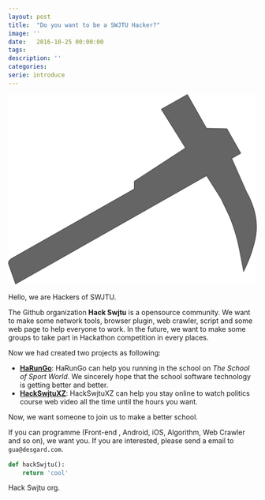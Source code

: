 ```yaml
---
layout: post
title:  "Do you want to be a SWJTU Hacker?"
image: ''
date:   2016-10-25 00:00:00
tags:
description: ''
categories:
serie: introduce
---
```


![](/assets/img/logo_fill.svg)

Hello, we are Hackers of SWJTU.

The Github organization **Hack Swjtu** is a opensource community. We want to make some network tools, browser plugin, web crawler, script and some web page to help everyone to work. In the future, we want to make some groups to take part in Hackathon competition in every places.

Now we had created two projects as following:

* **[HaRunGo](https://github.com/HackSwjtu/HackRunningGo-SC)**: HaRunGo can help you running in the school on *The School of Sport World*. We sincerely hope that the school software technology is getting better and better.
* **[HackSwjtuXZ](https://github.com/HackSwjtu/HackSwjtuXZ)**: HackSwjtuXZ can help you stay online to watch politics course web video all the time until the hours you want.

Now, we want someone to join us to make a better school. 

If you can programme (Front-end , Android, iOS, Algorithm, Web Crawler and so on), we want you. If you are interested, please send a email to `gua@desgard.com`.

```python
def hackSwjtu():
    return 'cool'
```

Hack Swjtu org.
